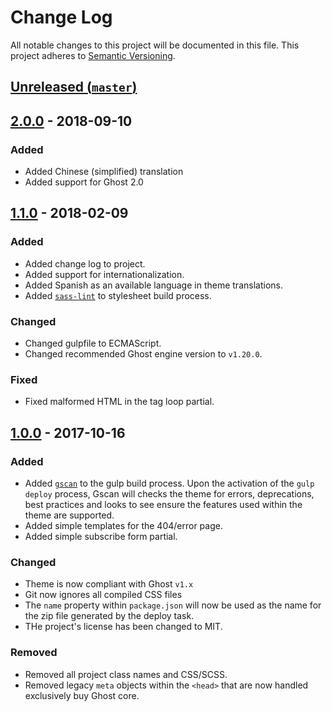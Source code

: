 # Change Log

All notable changes to this project will be documented in this file. This
project adheres to [Semantic Versioning](http://semver.org).

## [Unreleased (`master`)][unreleased]

## [2.0.0] - 2018-09-10

### Added

- Added Chinese (simplified) translation
- Added support for Ghost 2.0

## [1.1.0] - 2018-02-09

### Added

- Added change log to project.
- Added support for internationalization.
- Added Spanish as an available language in theme translations.
- Added [`sass-lint`](https://github.com/sasstools/sass-lint) to stylesheet
  build process.

### Changed

- Changed gulpfile to ECMAScript.
- Changed recommended Ghost engine version to `v1.20.0`.

### Fixed

- Fixed malformed HTML in the tag loop partial.

## [1.0.0] - 2017-10-16

### Added

- Added [`gscan`](https://github.com/TryGhost/gscan) to the gulp build process.
  Upon the activation of the `gulp deploy` process, Gscan will checks the
  theme for errors, deprecations, best practices and looks to see ensure the
  features used within the theme are supported.
- Added simple templates for the 404/error page.
- Added simple subscribe form partial.

### Changed

- Theme is now compliant with Ghost `v1.x`
- Git now ignores all compiled CSS files
- The `name` property within `package.json` will now be used as the name for
  the zip file generated by the deploy task.
- THe project's license has been changed to MIT.

### Removed

- Removed all project class names and CSS/SCSS.
- Removed legacy `meta` objects within the `<head>` that are now handled exclusively buy
  Ghost core.

[unreleased]: https://github.com/thoughtbot/ghost-theme-template/compare/v2.0.0...HEAD
[2.0.0]: https://github.com/thoughtbot/ghost-theme-template/compare/v1.1.0...v2.0.0
[1.1.0]: https://github.com/thoughtbot/ghost-theme-template/compare/v1.0.0...v1.1.0
[1.0.0]: https://github.com/thoughtbot/ghost-theme-template/compare/v0.2.0...v1.0.0
